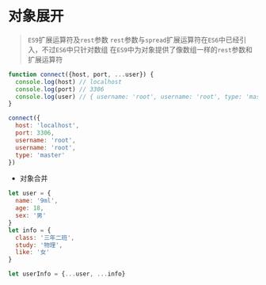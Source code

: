 # 对象展开

> `ES9`扩展运算符及`rest`参数
> `rest`参数与`spread`扩展运算符在`ES6`中已经引入，不过`ES6`中只针对数组
> 在`ES9`中为对象提供了像数组一样的`rest`参数和扩展运算符

```javascript
function connect({host, port, ...user}) {
  console.log(host) // localhost
  console.log(port) // 3306
  console.log(user) // { username: 'root', username: 'root', type: 'master' }
}

connect({
  host: 'localhost',
  port: 3306,
  username: 'root',
  username: 'root',
  type: 'master'
})
```

- 对象合并

```javascript
let user = {
  name: '9ml',
  age: 18,
  sex: '男'
}
let info = {
  class: '三年二班',
  study: '物理',
  like: '女'
}

let userInfo = {...user, ...info}
```
